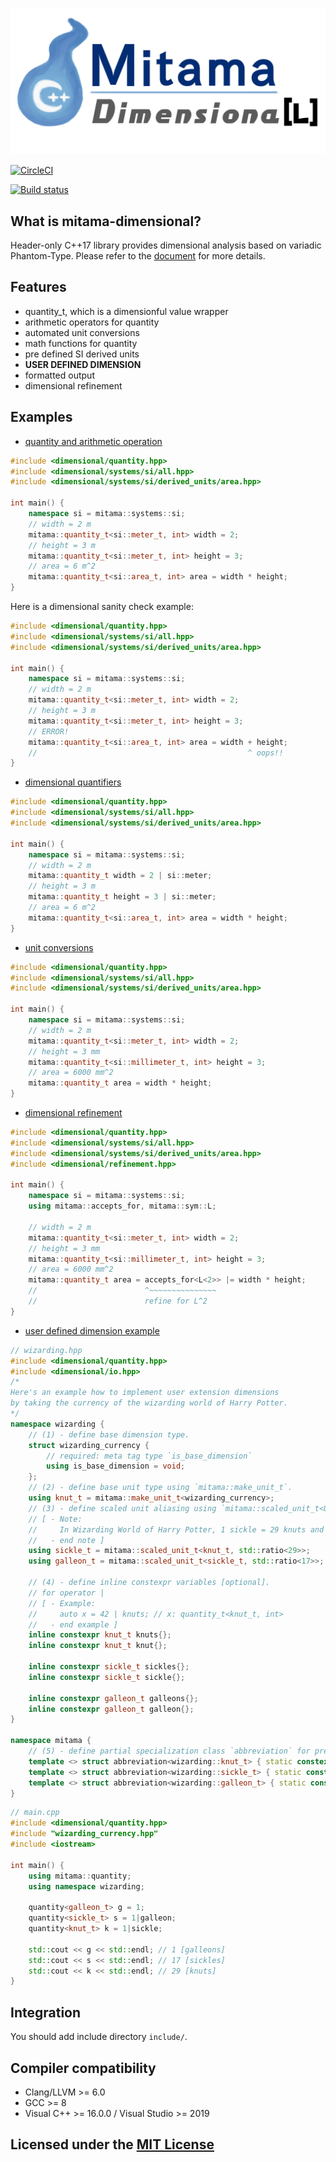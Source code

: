 ![logo](https://github.com/LoliGothick/mitama-dimensional/blob/master/mitama-dimensional-logo.png)

[![CircleCI](https://circleci.com/gh/LoliGothick/mitama-dimensional.svg?style=svg)](https://circleci.com/gh/LoliGothick/mitama-dimensional)

[![Build status](https://ci.appveyor.com/api/projects/status/3wv0d11ovfagkmvy/branch/master?svg=true)](https://ci.appveyor.com/project/LoliGothick/mitama-dimensional/branch/master)

## What is mitama-dimensional?

Header-only C++17 library provides dimensional analysis based on variadic Phantom-Type.
Please refer to the [document](https://loligothick.github.io/mitama-dimensional/) for more details.

## Features

- quantity_t, which is a dimensionful value wrapper
- arithmetic operators for quantity
- automated unit conversions
- math functions for quantity
- pre defined SI derived units
- **USER DEFINED DIMENSION**
- formatted output
- dimensional refinement

## Examples

- [quantity and arithmetic operation](https://loligothick.github.io/mitama-dimensional/UserManual/mitama_quantity_t/)

```cpp
#include <dimensional/quantity.hpp>
#include <dimensional/systems/si/all.hpp>
#include <dimensional/systems/si/derived_units/area.hpp>

int main() {
    namespace si = mitama::systems::si;
    // width = 2 m
    mitama::quantity_t<si::meter_t, int> width = 2;
    // height = 3 m
    mitama::quantity_t<si::meter_t, int> height = 3;
    // area = 6 m^2
    mitama::quantity_t<si::area_t, int> area = width * height;
}
```

Here is a dimensional sanity check example:

```cpp
#include <dimensional/quantity.hpp>
#include <dimensional/systems/si/all.hpp>
#include <dimensional/systems/si/derived_units/area.hpp>

int main() {
    namespace si = mitama::systems::si;
    // width = 2 m
    mitama::quantity_t<si::meter_t, int> width = 2;
    // height = 3 m
    mitama::quantity_t<si::meter_t, int> height = 3;
    // ERROR!
    mitama::quantity_t<si::area_t, int> area = width + height;
    //                                               ^ oops!!
}
```

- [dimensional quantifiers](https://loligothick.github.io/mitama-dimensional/UserManual/dimensional-quantifiers/)

```cpp
#include <dimensional/quantity.hpp>
#include <dimensional/systems/si/all.hpp>
#include <dimensional/systems/si/derived_units/area.hpp>

int main() {
    namespace si = mitama::systems::si;
    // width = 2 m
    mitama::quantity_t width = 2 | si::meter;
    // height = 3 m
    mitama::quantity_t height = 3 | si::meter;
    // area = 6 m^2
    mitama::quantity_t<si::area_t, int> area = width * height;
}
```

- [unit conversions](https://loligothick.github.io/mitama-dimensional/UserManual/mitama_quantity_t/#unit-conversions)
  
```cpp
#include <dimensional/quantity.hpp>
#include <dimensional/systems/si/all.hpp>
#include <dimensional/systems/si/derived_units/area.hpp>

int main() {
    namespace si = mitama::systems::si;
    // width = 2 m
    mitama::quantity_t<si::meter_t, int> width = 2;
    // height = 3 mm
    mitama::quantity_t<si::millimeter_t, int> height = 3;
    // area = 6000 mm^2
    mitama::quantity_t area = width * height;
}
```

- [dimensional refinement](https://loligothick.github.io/mitama-dimensional/UserManual/dimensional-refinement/)
  
```cpp
#include <dimensional/quantity.hpp>
#include <dimensional/systems/si/all.hpp>
#include <dimensional/systems/si/derived_units/area.hpp>
#include <dimensional/refinement.hpp>

int main() {
    namespace si = mitama::systems::si;
    using mitama::accepts_for, mitama::sym::L;

    // width = 2 m
    mitama::quantity_t<si::meter_t, int> width = 2;
    // height = 3 mm
    mitama::quantity_t<si::millimeter_t, int> height = 3;
    // area = 6000 mm^2
    mitama::quantity_t area = accepts_for<L<2>> |= width * height;
    //                        ^~~~~~~~~~~~~~~~
    //                        refine for L^2
}
```


- [user defined dimension example](https://loligothick.github.io/mitama-dimensional/UserManual/user-defined-dimension/)


```cpp
// wizarding.hpp
#include <dimensional/quantity.hpp>
#include <dimensional/io.hpp>
/*
Here's an example how to implement user extension dimensions
by taking the currency of the wizarding world of Harry Potter.
*/
namespace wizarding {
    // (1) - define base dimension type.
    struct wizarding_currency {
        // required: meta tag type `is_base_dimension`
        using is_base_dimension = void;
    };
    // (2) - define base unit type using `mitama::make_unit_t`.
    using knut_t = mitama::make_unit_t<wizarding_currency>;
    // (3) - define scaled unit aliasing using `mitama::scaled_unit_t<UnitType, Ratio>`.
    // [ - Note:
    //     In Wizarding World of Harry Potter, 1 sickle = 29 knuts and 1 galleon = 17 sickles.
    //   - end note ]
    using sickle_t = mitama::scaled_unit_t<knut_t, std::ratio<29>>;
    using galleon_t = mitama::scaled_unit_t<sickle_t, std::ratio<17>>;

    // (4) - define inline constexpr variables [optional].
    // for operator |
    // [ - Example:
    //     auto x = 42 | knuts; // x: quantity_t<knut_t, int>
    //   - end example ]
    inline constexpr knut_t knuts{};
    inline constexpr knut_t knut{};

    inline constexpr sickle_t sickles{};
    inline constexpr sickle_t sickle{};

    inline constexpr galleon_t galleons{};
    inline constexpr galleon_t galleon{};
}

namespace mitama {
    // (5) - define partial specialization class `abbreviation` for pretty printing [optional].
    template <> struct abbreviation<wizarding::knut_t> { static constexpr char str[] = "knuts"; };
    template <> struct abbreviation<wizarding::sickle_t> { static constexpr char str[] = "sickles"; };
    template <> struct abbreviation<wizarding::galleon_t> { static constexpr char str[] = "galleons"; };
}
```

```cpp
// main.cpp
#include <dimensional/quantity.hpp>
#include "wizarding_currency.hpp"
#include <iostream>

int main() {
    using mitama::quantity;
    using namespace wizarding;

    quantity<galleon_t> g = 1;
    quantity<sickle_t> s = 1|galleon;
    quantity<knut_t> k = 1|sickle;

    std::cout << g << std::endl; // 1 [galleons]
    std::cout << s << std::endl; // 17 [sickles]
    std::cout << k << std::endl; // 29 [knuts]
}
```

## Integration

You should add include directory `include/`.

## Compiler compatibility

* Clang/LLVM >= 6.0
* GCC >= 8
* Visual C++ >= 16.0.0 / Visual Studio >= 2019

## Licensed under the [MIT License](LICENSE)
